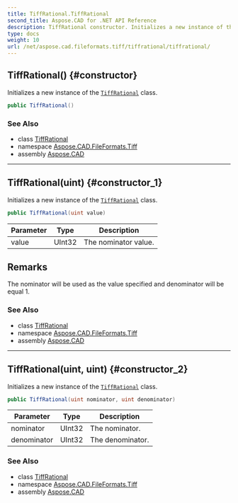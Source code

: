 ```yaml
---
title: TiffRational.TiffRational
second_title: Aspose.CAD for .NET API Reference
description: TiffRational constructor. Initializes a new instance of the TiffRational class
type: docs
weight: 10
url: /net/aspose.cad.fileformats.tiff/tiffrational/tiffrational/
---
```

## TiffRational() {#constructor}

Initializes a new instance of the [`TiffRational`](../) class.

```csharp
public TiffRational()
```

### See Also

* class [TiffRational](../)
* namespace [Aspose.CAD.FileFormats.Tiff](../../tiffrational/)
* assembly [Aspose.CAD](../../../)

---

## TiffRational(uint) {#constructor_1}

Initializes a new instance of the [`TiffRational`](../) class.

```csharp
public TiffRational(uint value)
```

| Parameter | Type | Description |
| --- | --- | --- |
| value | UInt32 | The nominator value. |

## Remarks

The nominator will be used as the value specified and denominator will be equal 1.

### See Also

* class [TiffRational](../)
* namespace [Aspose.CAD.FileFormats.Tiff](../../tiffrational/)
* assembly [Aspose.CAD](../../../)

---

## TiffRational(uint, uint) {#constructor_2}

Initializes a new instance of the [`TiffRational`](../) class.

```csharp
public TiffRational(uint nominator, uint denominator)
```

| Parameter | Type | Description |
| --- | --- | --- |
| nominator | UInt32 | The nominator. |
| denominator | UInt32 | The denominator. |

### See Also

* class [TiffRational](../)
* namespace [Aspose.CAD.FileFormats.Tiff](../../tiffrational/)
* assembly [Aspose.CAD](../../../)


